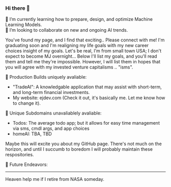 ### Hi there 👋

<!--
**kid-gorgeous/kid-gorgeous** is a ✨ _special_ ✨ repository because its `README.md` (this file) appears on your GitHub profile.

Here are some ideas to get you started:

- 🔭 I’m currently working on ...
- 🌱 I’m currently learning ...
- 👯 I’m looking to collaborate on ...
- 🤔 I’m looking for help with ...
- 💬 Ask me about ...
- 📫 How to reach me: ...
- 😄 Pronouns: ...
- ⚡ Fun fact: ...
-->


🌱 I’m currently learning how to prepare, design, and optimize Machine Learning Models.<br>
👯 I’m looking to collaborate on new and ongoing AI trends.<br>

You've found my page, and I find that exciting.. Please connect with me! I'm graduating soon and 
I'm realigning my life goals with my new career choices insight of my goals. Let's be real, I'm 
from small town USA; I don't expect to become MJ overnight... Below I'll list my goals, and you'll
read them and tell me they're impossible. However, I will list them in hopes that you will agree with
my invested venture capitalisms .. "isms". 

💬 Production Builds uniquely avaliable: 
- "TradeAI": A knowledgable application that may assist with short-term, and long-term financial investments.
- My website: ejdev.com (Check it out, it's basically me. Let me know how to change it).

🤔 Unique Subdomains unavaliablely avaliable:
- Todos: The average todo app; but it allows for easy time management via sms, cmdl args, and app choices
- homeAI: TBA, TBD

Maybe this will excite you about my GitHub page. There's not much on the horizon, and until I succumb to boredom
I will probably maintain these respositories.

🔭 Future Endeavors:

---

Heaven help me if I retire from NASA someday. 

